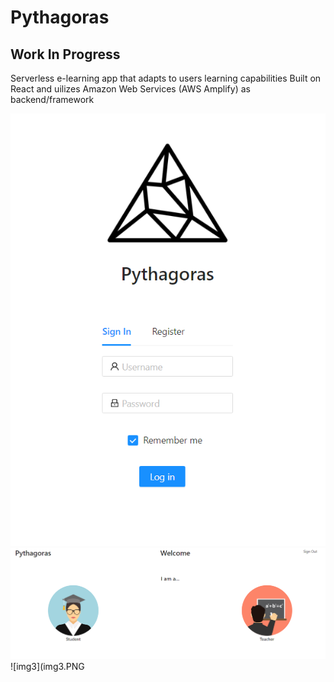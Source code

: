 # Pythagoras
## Work In Progress
Serverless e-learning app that adapts to users learning capabilities
Built on React and uilizes Amazon Web Services (AWS Amplify) as backend/framework

![img1](img1.PNG)
![img2](img2.PNG)
![img3](img3.PNG
